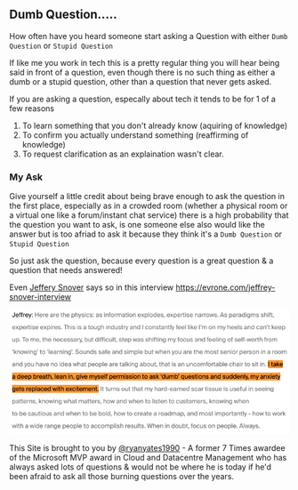 ## Dumb Question..... 

How often have you heard someone start asking a Question with either `Dumb Question` or `Stupid Question`

If like me you work in tech this is a pretty regular thing you will hear being said in front of a question, 
even though there is no such thing as either a dumb or a stupid question, other than a question that never gets asked.

If you are asking a question, especally about tech it tends to be for 1 of a few reasons

1. To learn something that you don't already know (aquiring of knowledge)
2. To confirm you actually understand something (reaffirming of knowledge)
3. To request clarification as an explaination wasn't clear.

### My Ask

Give yourself a little credit about being brave enough to ask the question in the first place, especially as in a crowded 
room (whether a physical room or a virtual one like a forum/instant chat service) there is a high probability that the question you want to ask, is one someone else also would like the answer but is too afriad to ask 
it because they think it's a `Dumb Question` or `Stupid Question`

So just ask the question, because every question is a great question & a question that needs answered!


Even [Jeffery Snover](https://twitter.com/jsnover/) says so in this interview https://evrone.com/jeffrey-snover-interview

![Permission to ask "dumb" questions](/Snover-DumbQuestion.png)




This Site is brought to you by [@ryanyates1990](https://twitter.com/ryanyates1990) - A former 7 Times awardee of the Microsoft MVP award in Cloud and Datacentre Management who has always asked lots of questions & would not be where he is today if he'd been afraid to ask all those burning questions over the years.    
